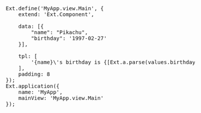 <pre class="runnable">
Ext.define('MyApp.view.Main', {
    extend: 'Ext.Component',

    data: [{ 
        "name": "Pikachu",
        "birthday": '1997-02-27'
    }],

    tpl: [
        '{name}\'s birthday is {[Ext.a.parse(values.birthday, "Y-m-d").format("F j");]}'
    ],
    padding: 8
});
Ext.application({
    name: 'MyApp',
    mainView: 'MyApp.view.Main'
});

</pre>